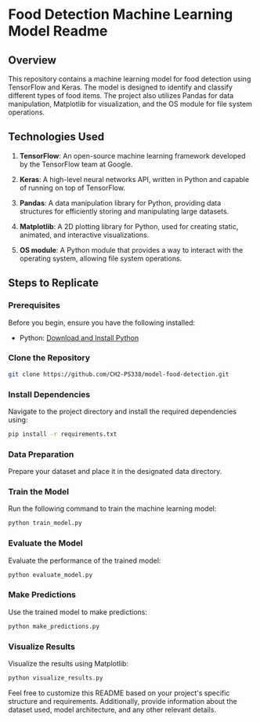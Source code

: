 # Food Detection Machine Learning Model Readme

## Overview

This repository contains a machine learning model for food detection using TensorFlow and Keras. The model is designed to identify and classify different types of food items. The project also utilizes Pandas for data manipulation, Matplotlib for visualization, and the OS module for file system operations.

## Technologies Used

1. **TensorFlow**: An open-source machine learning framework developed by the TensorFlow team at Google.

2. **Keras**: A high-level neural networks API, written in Python and capable of running on top of TensorFlow.

3. **Pandas**: A data manipulation library for Python, providing data structures for efficiently storing and manipulating large datasets.

4. **Matplotlib**: A 2D plotting library for Python, used for creating static, animated, and interactive visualizations.

5. **OS module**: A Python module that provides a way to interact with the operating system, allowing file system operations.

## Steps to Replicate

### Prerequisites

Before you begin, ensure you have the following installed:

- Python: [Download and Install Python](https://www.python.org/downloads/)

### Clone the Repository

```bash
git clone https://github.com/CH2-PS338/model-food-detection.git
```

### Install Dependencies

Navigate to the project directory and install the required dependencies using:

```bash
pip install -r requirements.txt
```

### Data Preparation

Prepare your dataset and place it in the designated data directory.

### Train the Model

Run the following command to train the machine learning model:

```bash
python train_model.py
```

### Evaluate the Model

Evaluate the performance of the trained model:

```bash
python evaluate_model.py
```

### Make Predictions

Use the trained model to make predictions:

```bash
python make_predictions.py
```

### Visualize Results

Visualize the results using Matplotlib:

```bash
python visualize_results.py
```

Feel free to customize this README based on your project's specific structure and requirements. Additionally, provide information about the dataset used, model architecture, and any other relevant details.
